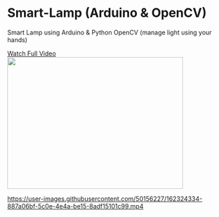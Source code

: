 # Smart-Lamp (Arduino & OpenCV)
Smart Lamp using Arduino &amp; Python OpenCV (manage light using your hands)

<a href="https://www.youtube.com/watch?v=7k94SBRYA-w" target="_blank">Watch Full Video</a><br>
<img src="https://user-images.githubusercontent.com/50156227/162295312-c52c064e-934a-4a89-bec2-44b183ef161a.gif" width="400" height="300">


https://user-images.githubusercontent.com/50156227/162324334-887a06bf-5c0e-4e4a-be15-8adf15101c99.mp4

